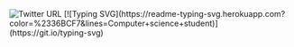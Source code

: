 <img alt="Twitter URL" src="https://img.shields.io/twitter/url?label=kaurcev&style=social&url=https%3A%2F%2Ftwitter.com%2Fkaurcev">
[![Typing SVG](https://readme-typing-svg.herokuapp.com?color=%2336BCF7&lines=Computer+science+student)](https://git.io/typing-svg)
